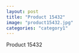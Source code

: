 ```yaml
---
layout: post
title: "Product 15432"
image: "product15432.jpg"
categories: "category1"
---
```

Product 15432
